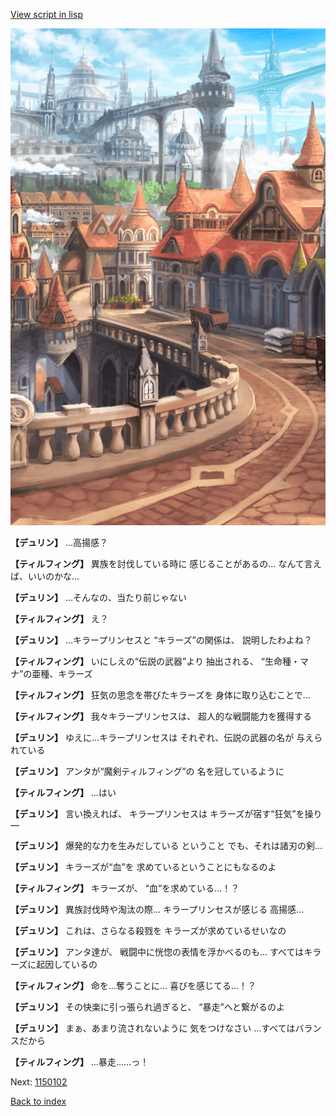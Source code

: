 [View script in lisp](../scripts/1150101.txt)

![town.png](../images/backgrounds/town.png)

**【デュリン】**
…高揚感？

**【ティルフィング】**
異族を討伐している時に
感じることがあるの…
なんて言えば、いいのかな…

**【デュリン】**
…そんなの、当たり前じゃない

**【ティルフィング】**
え？

**【デュリン】**
…キラープリンセスと
“キラーズ”の関係は、
説明したわよね？

**【ティルフィング】**
いにしえの“伝説の武器”より
抽出される、
“生命種・マナ”の亜種、キラーズ

**【ティルフィング】**
狂気の思念を帯びたキラーズを
身体に取り込むことで…

**【ティルフィング】**
我々キラープリンセスは、
超人的な戦闘能力を獲得する

**【デュリン】**
ゆえに…キラープリンセスは
それぞれ、伝説の武器の名が
与えられている

**【デュリン】**
アンタが“魔剣ティルフィング”の
名を冠しているように

**【ティルフィング】**
…はい

**【デュリン】**
言い換えれば、
キラープリンセスは
キラーズが宿す“狂気”を操り―

**【デュリン】**
爆発的な力を生みだしている
ということ
でも、それは諸刃の剣…

**【デュリン】**
キラーズが“血”を
求めているということにもなるのよ

**【ティルフィング】**
キラーズが、
“血“を求めている…！？

**【デュリン】**
異族討伐時や淘汰の際…
キラープリンセスが感じる
高揚感…

**【デュリン】**
これは、さらなる殺戮を
キラーズが求めているせいなの

**【デュリン】**
アンタ達が、
戦闘中に恍惚の表情を浮かべるのも…
すべてはキラーズに起因しているの

**【ティルフィング】**
命を…奪うことに…
喜びを感じてる…！？

**【デュリン】**
その快楽に引っ張られ過ぎると、
“暴走”へと繋がるのよ

**【デュリン】**
まぁ、あまり流されないように
気をつけなさい
…すべてはバランスだから

**【ティルフィング】**
…暴走……っ！

Next: [1150102](1150102.md)

[Back to index](index.md)

